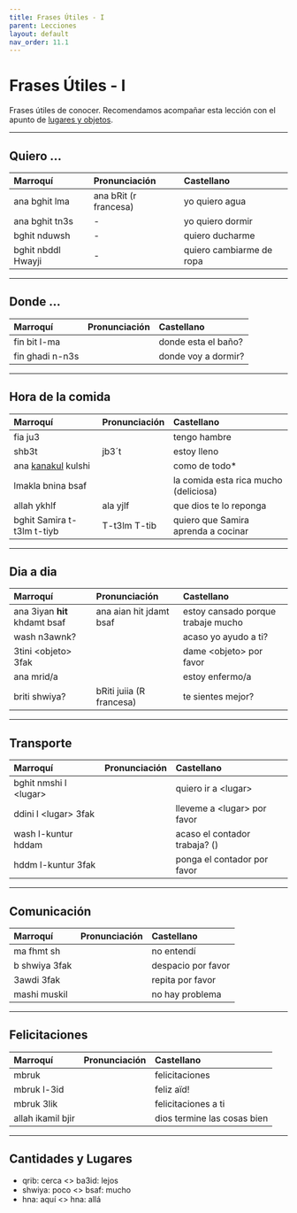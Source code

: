 ```yaml
---
title: Frases Útiles - I
parent: Lecciones
layout: default
nav_order: 11.1
---
```


# Frases Útiles - I

Frases útiles de conocer. Recomendamos acompañar esta lección con el apunto de [lugares y objetos](../vocabulario/lugares-objetos).

---

## Quiero ...

| Marroquí           | Pronunciación         | Castellano               |
|:-------------------|:----------------------|:-------------------------|
| ana bghit lma      | ana bRit (r francesa) | yo quiero agua           |
| ana bghit tn3s     | -                     | yo quiero dormir         |
| bghit nduwsh       | -                     | quiero ducharme          |
| bghit nbddl Hwayji | -                     | quiero cambiarme de ropa |

---

## Donde ...

| Marroquí        | Pronunciación | Castellano          |
|:----------------|:--------------|:--------------------|
| fin bit l-ma    |               | donde esta el baño? |
| fin ghadi n-n3s |               | donde voy a dormir? |

---

## Hora de la comida

| Marroquí                              | Pronunciación | Castellano                            |
|:--------------------------------------|:--------------|:--------------------------------------|
| fia ju3                               |               | tengo hambre                          |
| shb3t                                 | jb3´t         | estoy lleno                           |
| ana [kanakul](../verbos/comer) kulshi |               | como de todo*                         |
| lmakla bnina bsaf                     |               | la comida esta rica mucho (deliciosa) |
| allah ykhlf                           | ala yjlf      | que dios te lo reponga                |
| bghit Samira t-t3lm t-tiyb            | T-t3lm T-tib  | quiero que Samira aprenda a cocinar   |

---

## Dia a dia

| Marroquí                      | Pronunciación            | Castellano                         |
|:------------------------------|:-------------------------|:-----------------------------------|
| ana 3iyan **hit** khdamt bsaf | ana aian hit jdamt bsaf  | estoy cansado porque trabaje mucho |
| wash n3awnk?                  |                          | acaso yo ayudo a ti?               |
| 3tini \<objeto> 3fak          |                          | dame \<objeto> por favor           |
| ana mrid/a                    |                          | estoy enfermo/a                    |
| briti shwiya?                 | bRiti juiia (R francesa) | te sientes mejor?                  |

---

## Transporte

| Marroquí               | Pronunciación | Castellano                    |
|:-----------------------|:--------------|:------------------------------|
| bghit nmshi l \<lugar> |               | quiero ir a \<lugar>          |
| ddini l \<lugar> 3fak  |               | lleveme a \<lugar> por favor  |
| wash l-kuntur hddam    |               | acaso el contador trabaja? () |
| hddm l-kuntur 3fak     |               | ponga el contador por favor   |

---

## Comunicación

| Marroquí      | Pronunciación | Castellano         |
|:--------------|:--------------|:-------------------|
| ma fhmt sh    |               | no entendí         |
| b shwiya 3fak |               | despacio por favor |
| 3awdi 3fak    |               | repita por favor   |
| mashi muskil  |               | no hay problema    |

---

## Felicitaciones

| Marroquí          | Pronunciación | Castellano                  |
|:------------------|:--------------|:----------------------------|
| mbruk             |               | felicitaciones              |
| mbruk l-3id       |               | feliz aïd!                  |
| mbruk 3lik        |               | felicitaciones a ti         |
| allah ikamil bjir |               | dios termine las cosas bien |

---

## Cantidades y Lugares

- qrib: cerca <> ba3id: lejos
- shwiya: poco <> bsaf: mucho 
- hna: aquí <> hna: allá